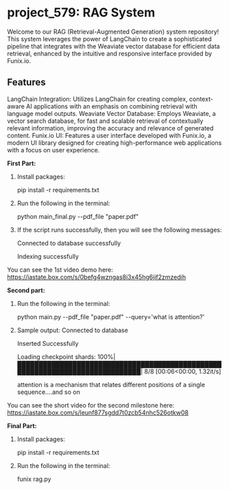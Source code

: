 # project_579: RAG System
Welcome to our RAG (Retrieval-Augmented Generation) system repository! This system leverages the power of LangChain to create a sophisticated pipeline that integrates with the Weaviate vector database for efficient data retrieval, enhanced by the intuitive and responsive interface provided by Funix.io.

## Features
LangChain Integration: Utilizes LangChain for creating complex, context-aware AI applications with an emphasis on combining retrieval with language model outputs.
Weaviate Vector Database: Employs Weaviate, a vector search database, for fast and scalable retrieval of contextually relevant information, improving the accuracy and relevance of generated content.
Funix.io UI: Features a user interface developed with Funix.io, a modern UI library designed for creating high-performance web applications with a focus on user experience.

**First Part:**

1. Install packages:
   
    pip install -r requirements.txt

2. Run the following in the terminal:
   
    python main_final.py --pdf_file "paper.pdf"

3. If the script runs successfully, then you will see the following messages:
   
    Connected to database successfully
   
    Indexing successfully

You can see the 1st video demo here: 
https://iastate.box.com/s/0befg4wzngas8i3x45hg6jif2zmzedih


**Second part:**

1. Run the following in the terminal:
   
    python main.py --pdf_file "paper.pdf" --query='what is attention?'

2. Sample output:
   Connected to database
   
   Inserted Successfully
   
   Loading checkpoint shards: 100%|█████████████████████████████████████████████████████████████████████████████| 8/8 [00:06<00:00,  1.32it/s]


   attention is a mechanism that relates different positions of a single sequence....and so on

You can see the short video for the second milestone here:
https://iastate.box.com/s/leunf877sgdd7t0zcb54nhc526otkw08

**Final Part:**
1. Install packages:
   
    pip install -r requirements.txt
   
2. Run the following in the terminal:
   
    funix rag.py

